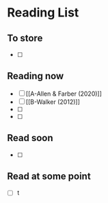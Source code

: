 # Reading List


## To store

- [ ] 
## Reading now
- [ ] [[A-Allen & Farber (2020)]]
- [ ]  [[B-Walker (2012)]]
- [ ] 
- [ ] 
## Read soon
- [ ] 
## Read at some point
- [ ]  t
